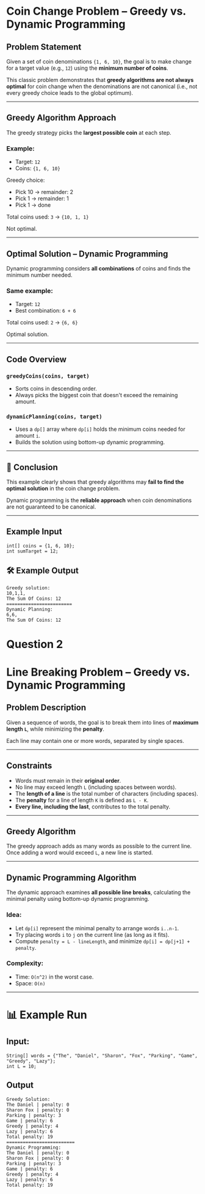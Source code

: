 # Coin Change Problem – Greedy vs. Dynamic Programming

## Problem Statement

Given a set of coin denominations `{1, 6, 10}`, the goal is to make change for a target value (e.g., `12`) using the **minimum number of coins**.

This classic problem demonstrates that **greedy algorithms are not always optimal** for coin change when the denominations are not canonical (i.e., not every greedy choice leads to the global optimum).

---

##  Greedy Algorithm Approach

The greedy strategy picks the **largest possible coin** at each step.

### Example:
- Target: `12`
- Coins: `{1, 6, 10}`

Greedy choice:
- Pick 10 → remainder: 2
- Pick 1 → remainder: 1
- Pick 1 → done

Total coins used: `3` → `{10, 1, 1}`

 Not optimal.

---

## Optimal Solution – Dynamic Programming

Dynamic programming considers **all combinations** of coins and finds the minimum number needed.

### Same example:
- Target: `12`
- Best combination: `6 + 6`

Total coins used: `2` → `{6, 6}`

Optimal solution.

---

##  Code Overview

### `greedyCoins(coins, target)`
- Sorts coins in descending order.
- Always picks the biggest coin that doesn't exceed the remaining amount.

### `dynamicPlanning(coins, target)`
- Uses a `dp[]` array where `dp[i]` holds the minimum coins needed for amount `i`.
- Builds the solution using bottom-up dynamic programming.

---

## 📌 Conclusion

This example clearly shows that greedy algorithms may **fail to find the optimal solution** in the coin change problem.

Dynamic programming is the **reliable approach** when coin denominations are not guaranteed to be canonical.

---
## Example Input

```
int[] coins = {1, 6, 10};
int sumTarget = 12;
```
## 🛠 Example Output

```
Greedy solution: 
10,1,1,
The Sum Of Coins: 12
========================
Dynamic Planning: 
6,6,
The Sum Of Coins: 12

```
# Question 2


#  Line Breaking Problem – Greedy vs. Dynamic Programming

##  Problem Description

Given a sequence of words, the goal is to break them into lines of **maximum length `L`**, while minimizing the **penalty**.

Each line may contain one or more words, separated by single spaces.

---

## Constraints

- Words must remain in their **original order**.
- No line may exceed length `L` (including spaces between words).
- The **length of a line** is the total number of characters (including spaces).
- The **penalty** for a line of length `K` is defined as `L - K`.
- **Every line, including the last**, contributes to the total penalty.

---

##  Greedy Algorithm

The greedy approach adds as many words as possible to the current line.
Once adding a word would exceed `L`, a new line is started.

---

## Dynamic Programming Algorithm

The dynamic approach examines **all possible line breaks**, calculating the minimal penalty using bottom-up dynamic programming.

### Idea:
- Let `dp[i]` represent the minimal penalty to arrange words `i..n-1`.
- Try placing words `i` to `j` on the current line (as long as it fits).
- Compute `penalty = L - lineLength`, and minimize `dp[i] = dp[j+1] + penalty`.

### Complexity:
- Time: `O(n^2)` in the worst case.
- Space: `O(n)`

---

# 📊 Example Run

## Input:
```
String[] words = {"The", "Daniel", "Sharon", "Fox", "Parking", "Game", "Greedy", "Lazy"};
int L = 10;

```

## Output

```
Greedy Solution:
The Daniel | penalty: 0
Sharon Fox | penalty: 0
Parking | penalty: 3
Game | penalty: 6
Greedy | penalty: 4
Lazy | penalty: 6
Total penalty: 19
=========================
Dynamic Programming:
The Daniel | penalty: 0
Sharon Fox | penalty: 0
Parking | penalty: 3
Game | penalty: 6
Greedy | penalty: 4
Lazy | penalty: 6
Total penalty: 19
```

